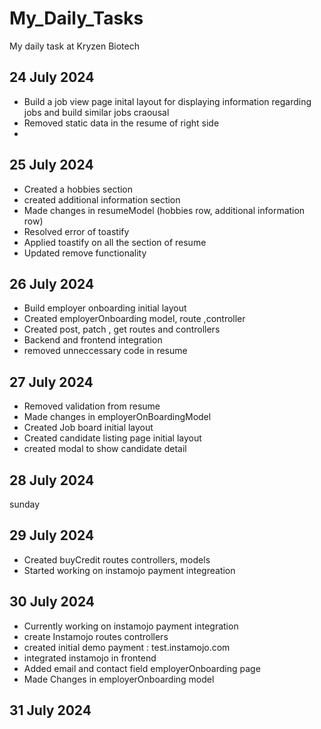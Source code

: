 # My_Daily_Tasks
My daily task at Kryzen Biotech

## 24 July 2024
- Build a job view page inital layout for displaying information regarding jobs and build similar jobs craousal
- Removed static data in the resume of right side
- 

## 25 July 2024

- Created a hobbies section
- created additional information section
- Made changes in resumeModel (hobbies row, additional information row)
- Resolved error of toastify
- Applied toastify on all the section of resume
- Updated remove functionality

## 26 July 2024
- Build employer onboarding initial layout
- Created employerOnboarding  model, route ,controller
- Created post, patch , get routes and controllers
- Backend and frontend integration
- removed unneccessary code in resume

## 27 July 2024 
- Removed validation from resume
- Made changes in employerOnBoardingModel
- Created Job board initial layout
- Created candidate listing page initial layout
- created modal to show candidate detail

## 28 July 2024 
sunday

## 29 July 2024
- Created buyCredit routes controllers, models
- Started working on instamojo payment integreation

## 30 July 2024
- Currently working on instamojo payment integration
- create Instamojo routes controllers
- created initial demo payment : test.instamojo.com
- integrated instamojo in frontend
- Added email and contact field employerOnboarding page
- Made Changes in employerOnboarding model

##  31 July 2024
